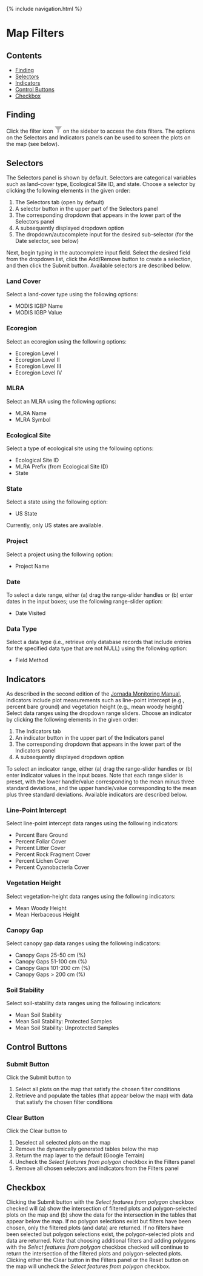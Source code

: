 <!-- This file uses Kramdown-specific syntax and is intended for conversion to HTML with Jekyll's default Markdown converter (Kramdown). As such, it may not render as expected when viewed directly on GitHub due to the HTML tag restrictions of GitHub Flavored Markdown (GFM). -->

{% include navigation.html %}

# Map Filters

## Contents
- [Finding](#finding)
- [Selectors](#selectors)
- [Indicators](#indicators)
- [Control Buttons](#control-buttons)
- [Checkbox](#checkbox)

## Finding
Click the filter icon <img src="assets/img/funnel-icon.svg" width="18" class="in-text-icon"> on the sidebar to access the data filters. 
The options on the Selectors and Indicators panels can be used to screen the plots on the map
(see below).

## Selectors
The Selectors panel is shown by default. Selectors are categorical variables such as land-cover type, Ecological Site ID, and state. Choose a selector by clicking the following elements in the given order:
<ol style="margin-top: 10px;">
  <li>The Selectors tab (open by default)</li>
  <li>A selector button in the upper part of the Selectors panel</li>
  <li>The corresponding dropdown that appears in the lower part of the Selectors panel</li>
  <li>A subsequently displayed dropdown option</li>
  <li>The dropdown/autocomplete input for the desired sub-selector (for the 
    Date selector, see below)</li>
</ol>
Next, begin typing in the autocomplete input field. Select the desired field from the 
dropdown list, click the Add/Remove button to create a selection, and then click 
the Submit button. Available selectors are described below.

### Land Cover
Select a land-cover type using the following options:
<ul>
  <li>MODIS IGBP Name</li>
  <li>MODIS IGBP Value</li>
</ul>

### Ecoregion
Select an ecoregion using the following options:
<ul>
  <li>Ecoregion Level I</li>
  <li>Ecoregion Level II</li>
  <li>Ecoregion Level III</li>
  <li>Ecoregion Level IV</li>
</ul>

### MLRA
Select an MLRA using the following options:
<ul>
  <li>MLRA Name</li>
  <li>MLRA Symbol</li>
</ul>

### Ecological Site

Select a type of ecological site using the following options:
<ul>
  <li>Ecological Site ID</li>
  <li>MLRA Prefix (from Ecological Site ID)</li>
  <li>State</li>
</ul>

### State
Select a state using the following option:
<ul>
  <li>US State</li>
</ul>
Currently, only US states are available.

### Project
Select a project using the following option:
<ul>
  <li>Project Name</li>
</ul>

### Date

To select a date range, either (a) drag the range-slider handles or (b) enter dates in the input boxes;
use the following range-slider option:
<ul>
  <li>Date Visited</li>
</ul>

### Data Type
Select a data type (i.e., retrieve only database records that include entries for 
the specified data type that are not NULL) using the following option:
<ul>
  <li>Field Method</li>
</ul>

## Indicators
As described in the second edition of the <a href="https://www.landscapetoolbox.org/wp-content/uploads/2016/02/MMGSSE_20170614.pdf" target="_blank" rel="noopener noreferrer">Jornada Monitoring Manual</a>, indicators include plot measurements such as line-point intercept (e.g., percent bare ground) and vegetation height (e.g., mean woody height) Select data ranges using the dropdown range sliders. Choose an indicator by clicking the following elements in the given order:
<ol style="margin-top: 10px;">
  <li>The Indicators tab</li>
  <li>An indicator button in the upper part of the Indicators panel</li>
  <li>The corresponding dropdown that appears in the lower part of the Indicators panel</li>
  <li>A subsequently displayed dropdown option</li>
</ol> 
To select an indicator range, either (a) drag the range-slider handles or (b) enter indicator
values in the input boxes. Note that each range slider is preset, with the lower handle/value corresponding to the 
mean minus three standard deviations, and the upper handle/value corresponding to the mean plus three standard 
deviations. Available indicators are described below.

###  Line-Point Intercept
Select line-point intercept data ranges using the following indicators:
<ul>
  <li>Percent Bare Ground</li>
  <li>Percent Foliar Cover</li>
  <li>Percent Litter Cover</li>
  <li>Percent Rock Fragment Cover</li>
  <li>Percent Lichen Cover</li>
  <li>Percent Cyanobacteria Cover</li>
</ul>

### Vegetation Height
Select vegetation-height data ranges using the following indicators:
<ul>
  <li>Mean Woody Height</li>
  <li>Mean Herbaceous Height</li>
</ul>

### Canopy Gap
Select canopy gap data ranges using the following indicators:
<ul>
  <li>Canopy Gaps 25-50 cm (%)</li>
  <li>Canopy Gaps 51-100 cm (%)</li>
  <li>Canopy Gaps 101-200 cm (%)</li>
  <li>Canopy Gaps > 200 cm (%)</li>
</ul>

### Soil Stability
Select soil-stability data ranges using the following indicators:
<ul>
  <li>Mean Soil Stability</li>
  <li>Mean Soil Stability: Protected Samples</li>
  <li>Mean Soil Stability: Unprotected Samples</li>
</ul>

## Control Buttons

### Submit Button
Click the Submit button to
<ol>
  <li>Select all plots on the map that satisfy the chosen filter conditions</li>
  <li>Retrieve and populate the tables (that appear below the map) with data
      that satisfy the chosen filter conditions
  </li>
</ol>

### Clear Button
Click the Clear button to
<ol>
  <li>Deselect all selected plots on the map</li>
  <li>Remove the dynamically generated tables below the map</li>
  <li>Return the map layer to the default (Google Terrain)</li>
  <li>Uncheck the <i>Select features from polygon</i> checkbox in the Filters panel</li>
  <li>Remove all chosen selectors and indicators from the Filters panel</li>
</ol>

## Checkbox
Clicking the Submit button with the <i>Select features from polygon</i> 
checkbox checked will (a) show the intersection of filtered plots and polygon-selected plots 
on the map and (b) show the data for the intersection in the tables that appear below the map. 
If no polygon selections exist but filters have been chosen, only the filtered plots 
(and data) are returned. If no filters have been selected but polygon selections exist, the
polygon-selected plots and data are returned. Note that choosing additional filters
and adding polygons with the <i>Select features from polygon</i> checkbox checked will
continue to return the intersection of the filtered plots and polygon-selected plots. Clicking either the 
Clear button in the Filters panel or the Reset button on the map will
uncheck the <i>Select features from polygon</i> checkbox.


